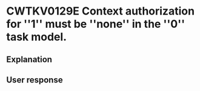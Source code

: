 # CWTKV0129E Context authorization for ''1'' must be ''none'' in the ''0'' task model.

## Explanation

## User response
